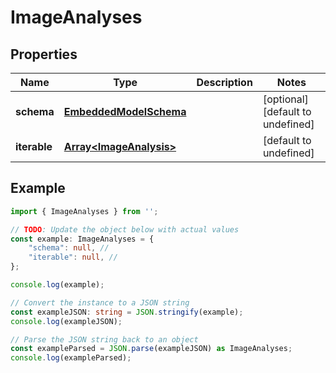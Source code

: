 
# ImageAnalyses


## Properties

Name | Type | Description | Notes
------------ | ------------- | ------------- | -------------
**schema** | [**EmbeddedModelSchema**](EmbeddedModelSchema) |  | [optional] [default to undefined]
**iterable** | [**Array&lt;ImageAnalysis&gt;**](ImageAnalysis) |  | [default to undefined]

## Example

```typescript
import { ImageAnalyses } from '';

// TODO: Update the object below with actual values
const example: ImageAnalyses = {
    "schema": null, // 
    "iterable": null, // 
};

console.log(example);

// Convert the instance to a JSON string
const exampleJSON: string = JSON.stringify(example);
console.log(exampleJSON);

// Parse the JSON string back to an object
const exampleParsed = JSON.parse(exampleJSON) as ImageAnalyses;
console.log(exampleParsed);
```




